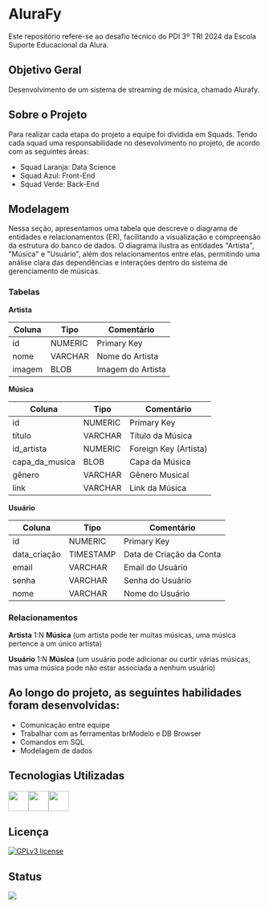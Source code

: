 # AluraFy
Este repositório refere-se  ao desafio técnico do PDI 3º TRI 2024 da Escola Suporte Educacional da Alura. 

## Objetivo Geral 

Desenvolvimento de um sistema de streaming de música, chamado Alurafy.


## Sobre o Projeto

 Para realizar cada etapa do projeto a equipe foi dividida em Squads. Tendo cada squad uma responsabilidade no desevolvimento no projeto, de acordo com as seguintes áreas:

 * Squad Laranja: Data Science
 * Squad Azul: Front-End
 * Squad Verde: Back-End

## Modelagem 

Nessa seção, apresentamos uma tabela que descreve o diagrama de entidades e relacionamentos (ER), facilitando a visualização e compreensão da estrutura do banco de dados. O diagrama ilustra as entidades "Artista", "Música" e "Usuário", além dos relacionamentos entre elas, permitindo uma análise clara das dependências e interações dentro do sistema de gerenciamento de músicas.

### Tabelas

**Artista**

| Coluna  | Tipo     | Comentário    |
|---------|----------|---------------|
| id      | NUMERIC  | Primary Key   |
| nome    | VARCHAR  | Nome do Artista |
| imagem  | BLOB     | Imagem do Artista |

**Música**

| Coluna         | Tipo     | Comentário             |
|----------------|----------|------------------------|
| id             | NUMERIC  | Primary Key            |
| título         | VARCHAR  | Título da Música       |
| id_artista     | NUMERIC  | Foreign Key (Artista)  |
| capa_da_musica | BLOB     | Capa da Música         |
| gênero         | VARCHAR  | Gênero Musical         |
| link           | VARCHAR  | Link da Música         |

**Usuário**

| Coluna         | Tipo       | Comentário                |
|----------------|------------|---------------------------|
| id             | NUMERIC    | Primary Key               |
| data_criação   | TIMESTAMP  | Data de Criação da Conta   |
| email          | VARCHAR    | Email do Usuário          |
| senha          | VARCHAR    | Senha do Usuário          |
| nome           | VARCHAR    | Nome do Usuário           |

### Relacionamentos

**Artista** 1:N **Música** (um artista pode ter muitas músicas, uma música pertence a um único artista)

**Usuário** 1:N **Música** (um usuário pode adicionar ou curtir várias músicas, mas uma música pode não estar associada a nenhum usuário)


## Ao longo do projeto, as seguintes habilidades foram desenvolvidas:

- Comunicação entre equipe
- Trabalhar com as ferramentas brModelo e DB Browser
- Comandos em SQL
- Modelagem de dados


## Tecnologias Utilizadas


 
<img src="https://cdn.jsdelivr.net/gh/devicons/devicon@latest/icons/nodejs/nodejs-original.svg" width="40" height="40" /><img src="https://cdn.jsdelivr.net/gh/devicons/devicon@latest/icons/sqlite/sqlite-original.svg" width="40" height="40" /><img src="https://cdn.jsdelivr.net/gh/devicons/devicon@latest/icons/react/react-original.svg" width="40" height="40" />


## Licença
[![GPLv3 license](https://img.shields.io/badge/License-GPLv3-blue.svg)](http://perso.crans.org/besson/LICENSE.html)

## Status
<img src="https://img.shields.io/badge/Status-Em andamento-orange">


          
          
          
          
